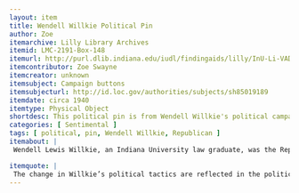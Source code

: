 ```yaml
---
layout: item
title: Wendell Willkie Political Pin
author: Zoe
itemarchive: Lilly Library Archives
itemid: LMC-2191-Box-148
itemurl: http://purl.dlib.indiana.edu/iudl/findingaids/lilly/InU-Li-VAD1205
itemcontributor: Zoe Swayne
itemcreator: unknown
itemsubject: Campaign buttons
itemsubjecturl: http://id.loc.gov/authorities/subjects/sh85019189
itemdate: circa 1940
itemtype: Physical Object
shortdesc: This political pin is from Wendell Willkie's political campaign against Franklin D. Roosevelt in 1940. The change in Willkie’s political tactics are reflected in the political pins that were produced during his campaign.
categories: [ Sentimental ]
tags: [ political, pin, Wendell Willkie, Republican ]
itemabout: |
 Wendell Lewis Willkie, an Indiana University law graduate, was the Republican presidential nominee in the 1940 election.The pins were manufactured around the time he was campaigning. During this time, World War II was beginning to concern America and there was growth in popularity of globalism. There was a serious lack of potential candidates in the Republican party that Republican constituents were pleased with, as other potential candidates were too concerned with domestic policy instead of foreign policy. Although Willkie started as a popular choice, the enthusiam began to die down. He inadvertently presented himself as Franklin Roosevelt, but with a few adjustments. In an effort to win, he changed campaign tactics to attack Roosevelt, which worked well enough to convince Roosevelt to begin campaigning much more heavily. Ultimately, Willkie lost the presidential election to Roosevelt. [More information about Willkie's campaign is in the article "Politics in an Age of Crisis: America, and Indiana, in the Election of 1940"(https://www.jstor.org/stable/27791398?seq=1#metadata_info_tab_contents).

itemquote: |
 The change in Willkie’s political tactics are reflected in the political pins that were produced during his campaign. The popularity of the political buttons that ridiculed Roosevelt for running for a third term showed how the population received Willkie’s change in political tactics, as well as what specifically was negative about running for a third term.
---
```

